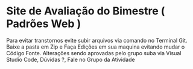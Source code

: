 # Site de Avaliação do Bimestre ( Padrões Web )
Para evitar transtornos evite subir arquivos via comando no Terminal Git.
Baixe a pasta em Zip e Faça Edições em sua maquina evitando mudar o Código Fonte.
Alterações sendo aprovadas pelo grupo suba via Visual Studio Code, Dúvidas ?, Fale no Grupo da Atividade
